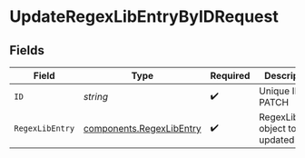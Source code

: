 # UpdateRegexLibEntryByIDRequest


## Fields

| Field                                                                | Type                                                                 | Required                                                             | Description                                                          |
| -------------------------------------------------------------------- | -------------------------------------------------------------------- | -------------------------------------------------------------------- | -------------------------------------------------------------------- |
| `ID`                                                                 | *string*                                                             | :heavy_check_mark:                                                   | Unique ID to PATCH                                                   |
| `RegexLibEntry`                                                      | [components.RegexLibEntry](../../models/components/regexlibentry.md) | :heavy_check_mark:                                                   | RegexLibEntry object to be updated                                   |